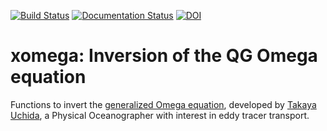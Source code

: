 [![Build Status](https://travis-ci.org/roxyboy/xomega.svg?branch=master)](https://travis-ci.org/roxyboy/xomega)
[![Documentation Status](https://readthedocs.org/projects/xomega/badge/?version=latest)](https://xomega.readthedocs.io/en/latest/?badge=latest)
[![DOI](https://zenodo.org/badge/125751493.svg)](https://zenodo.org/badge/latestdoi/125751493)

# xomega: Inversion of the QG Omega equation
Functions to invert the [generalized Omega equation](https://journals.ametsoc.org/doi/full/10.1175/1520-0493%282000%29128%3C2270%3AMAAOAC%3E2.0.CO%3B2),
developed by [Takaya Uchida](https://roxyboy.github.io/), a Physical Oceanographer with interest in eddy tracer transport.
